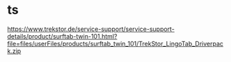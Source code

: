 # ts
https://www.trekstor.de/service-support/service-support-details/product/surftab-twin-101.html?file=files/userFiles/products/surftab_twin_101/TrekStor_LingoTab_Driverpack.zip
